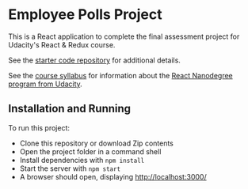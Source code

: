 # Employee Polls Project

This is a React application to complete the final assessment project for Udacity's React & Redux course.

See the [starter code repository](https://github.com/udacity/nd0191-c2-React-Redux-project-starter) for additional details.

See the [course syllabus](https://www.udacity.com/course/react-nanodegree--nd019) for information about the [React Nanodegree program from Udacity](https://www.udacity.com/course/react-nanodegree--nd019).


## Installation and Running

To run this project:

- Clone this repository or download Zip contents
- Open the project folder in a command shell
- Install dependencies with `npm install`
- Start the server with `npm start`
- A browser should open, displaying [http://localhost:3000/](http://localhost:3000/)
